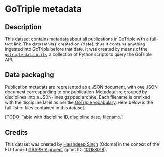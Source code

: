 # GoTriple metadata

## Description

This dataset contains metadata about all publications in GoTriple with a full-text link. 
The dataset was created on {date}, thus it contains anything ingested into GoTriple before that date.
It was created by means of the [`gotriple-data-utils`](https://github.com/odoma-ch/gotriple-data-utils), a collection of Python scripts to query the GoTriple API.

## Data packaging

Publication metadata are represented as a JSON document, with one JSON document corresponding to one publication. 
Metadata are grouped by disciplines into a JSON-lines gzipped archive. Each filename is prefixed with the discipline label as per the [GoTriple vocabulary](https://gotriple.eu/ontology/triple/disciplines#). Here below is the full list of files contained in this dataset.

[TODO: Table with discipline ID, discipline desc, filename.]

## Credits

This dataset was created by [Harshdeep Singh](https://github.com/Harshdeep1996) (Odoma) in the context of the EU-funded [GRAPHIA project](https://graphia-ssh.eu/) (grant ID: [101188018](https://cordis.europa.eu/project/id/101188018)).
